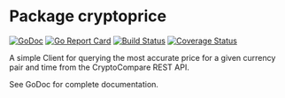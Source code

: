 # Package cryptoprice
[![GoDoc](https://godoc.org/github.com/canonical-ledgers/cryptoprice?status.svg)](https://godoc.org/github.com/canonical-ledgers/cryptoprice)
[![Go Report Card](https://goreportcard.com/badge/github.com/canonical-ledgers/cryptoprice)](https://goreportcard.com/report/github.com/canonical-ledgers/cryptoprice)
[![Build Status](https://travis-ci.org/canonical-ledgers/cryptoprice.svg?branch=master)](https://travis-ci.org/canonical-ledgers/cryptoprice)
[![Coverage Status](https://coveralls.io/repos/github/canonical-ledgers/cryptoprice/badge.svg?branch=master)](https://coveralls.io/github/canonical-ledgers/cryptoprice?branch=master)

A simple Client for querying the most accurate price for a given currency pair
and time from the CryptoCompare REST API.

See GoDoc for complete documentation.
